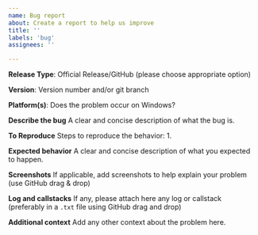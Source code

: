 ```yaml
---
name: Bug report
about: Create a report to help us improve
title: ''
labels: 'bug'
assignees: ''

---
```


**Release Type**: Official Release/GitHub (please choose appropriate option)

**Version**: Version number and/or git branch

**Platform(s)**: Does the problem occur on Windows?

**Describe the bug**
A clear and concise description of what the bug is.

**To Reproduce**
Steps to reproduce the behavior:
1.

**Expected behavior**
A clear and concise description of what you expected to happen.

**Screenshots**
If applicable, add screenshots to help explain your problem (use GitHub drag & drop)

**Log and callstacks**
If any, please attach here any log or callstack (preferably in a `.txt` file using GitHub drag and drop)

**Additional context**
Add any other context about the problem here.
